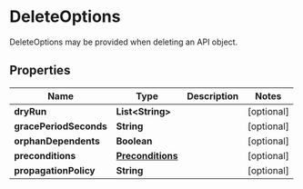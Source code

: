 

# DeleteOptions

DeleteOptions may be provided when deleting an API object.
## Properties

Name | Type | Description | Notes
------------ | ------------- | ------------- | -------------
**dryRun** | **List&lt;String&gt;** |  |  [optional]
**gracePeriodSeconds** | **String** |  |  [optional]
**orphanDependents** | **Boolean** |  |  [optional]
**preconditions** | [**Preconditions**](Preconditions.md) |  |  [optional]
**propagationPolicy** | **String** |  |  [optional]



